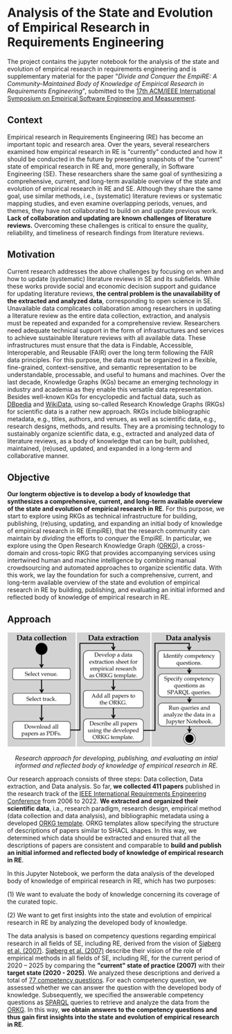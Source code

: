 # Analysis of the State and Evolution of Empirical Research in Requirements Engineering
The project contains the jupyter notebook for the analysis of the state and evolution of empirical research in requirements engineering and is supplementary material for the paper "*Divide and Conquer the EmpiRE: A Community-Maintained Body of Knowledge of Empirical Research in Requirements Engineering*", submitted to the [17th ACM/IEEE International Symposium on Empirical Software Engineering and Measurement](https://conf.researchr.org/home/esem-2023).

<!--Binder link to the tailored forming analysis notebook:
[![Binder](https://mybinder.org/badge_logo.svg)](https://mybinder.org/v2/gh/okarras/Jupyter-Notebooks/HEAD?labpath=%2FTailoredFormingAnalysis%2Ftf_orkg.ipynb)--> 

## Context
Empirical research in Requirements Engineering (RE) has become an important topic and research area. Over the years, several researchers examined how empirical research in RE is "currently" conducted and how it should be conducted in the future by presenting snapshots of the "current" state of empirical research in RE and, more generally, in Software Engineering (SE). These researchers share the same goal of synthesizing a comprehensive, current, and long-term available overview of the state and evolution of empirical research in RE and SE. Although they share the same goal, use similar methods, i.e., (systematic) literature reviews or systematic mapping studies, and even examine overlapping periods, venues, and themes, they have not collaborated to build on and update previous work. **Lack of collaboration and updating are known challenges of literature reviews.** Overcoming these challenges is critical to ensure the quality, reliability, and timeliness of research findings from literature reviews.

## Motivation
Current research addresses the above challenges by focusing on when and how to update (systematic) literature reviews in SE and its subfields. While these works provide social and economic decision support and guidance for updating literature reviews, **the central problem is the unavailability of the extracted and analyzed data**, corresponding to open science in SE. Unavailable data complicates collaboration among researchers in updating a literature review as the entire data collection, extraction, and analysis must be repeated and expanded for a comprehensive review. Researchers need adequate technical support in the form of infrastructures and services to achieve sustainable literature reviews with all available data. These infrastructures must ensure that the data is Findable, Accessible, Interoperable, and Reusable (FAIR) over the long term following the FAIR data principles. For this purpose, the data must be organized in a flexible, fine-grained, context-sensitive, and semantic representation to be understandable, processable, and useful to humans and machines. Over the last decade, Knowledge Graphs (KGs) became an emerging technology in industry and academia as they enable this versatile data representation. Besides well-known KGs for encyclopedic and factual data, such as [DBpedia](https://www.dbpedia.org/) and [WikiData](https://www.wikidata.org), using so-called Research Knowledge Graphs (RKGs) for scientific data is a rather new approach. RKGs include bibliographic metadata, e.g., titles, authors, and venues, as well as scientific data, e.g., research designs, methods, and results. They are a promising technology to sustainably organize scientific data, e.g., extracted and analyzed data of literature reviews, as a body of knowledge that can be built, published, maintained, (re)used, updated, and expanded in a long-term and collaborative manner.

## Objective
**Our longterm objective is to develop a body of knowledge that synthesizes a comprehensive, current, and long-term available overview of the state and evolution of empirical research in RE**. For this purpose, we start to explore using RKGs as technical infrastructure for building, publishing, (re)using, updating, and expanding an initial body of knowledge of empirical research in RE (EmpiRE), that the research community can maintain by *dividing* the efforts to *conquer* the EmpiRE. In particular, we explore using the Open Research Knowledge Graph ([ORKG](https://orkg.org/)), a cross-domain and cross-topic RKG that provides accompanying services using intertwined human and machine intelligence by combining manual crowdsourcing and automated approaches to organize scientific data. With this work, we lay the foundation for such a comprehensive, current, and long-term available overview of the state and evolution of empirical research in RE by building, publishing, and evaluating an initial informed and reflected body of knowledge of empirical research in RE.

## Approach
<p align="center">
    <img src="Figures/approach.png" width="600"/>
    
</p>
<p align="center">
    <em>Research approach for developing, publishing, and evaluating an intial informed and reflected body of knowledge of empirical research in RE.</em>
</p>

Our research approach consists of three steps: Data collection, Data extraction, and Data analysis. So far, **we collected 411 papers** published in the research track of the [IEEE International Requirements Engineering Conference](https://ieeexplore.ieee.org/xpl/conhome/1000630/all-proceedings) from 2006 to 2022. **We extracted and organized their scientific data**, i.a., research paradigm, research design, empirical method (data collection and data analysis), and bibliographic metadata using a developed [ORKG template](https://orkg.org/template/R186491). ORKG templates allow specifying the structure of descriptions of papers similar to SHACL shapes. In this way, we determined which data should be extracted and ensured that all the descriptions of papers are consistent and comparable to **build and publish an initial informed and reflected body of knowledge of empirical research in RE**.

In this Jupyter Notebook, we perform the data analysis of the developed body of knowledge of empirical research in RE, which has two purposes:

(1) We want to evaluate the body of knowledge concerning its coverage of the curated topic.

(2) We want to get first insights into the state and evolution of empirical research in RE by analyzing the developed body of knowledge.

The data analysis is based on competency questions regarding empirical research in all fields of SE, including RE, derived from the vision of [Sjøberg et al. (2007)](https://doi.org/10.1109/FOSE.2007.30). [Sjøberg et al. (2007)](https://doi.org/10.1109/FOSE.2007.30) describe their vision of the role of empirical methods in all fields of SE, including RE, for the current period of 2020 – 2025 by comparing the **"current" state of practice (2007)** with their **target state (2020 - 2025)**. We analyzed these descriptions and derived a total of [77 competency questions](competency-questions.xlsx). For each competency question, we assessed whether we can answer the question with the developed body of knowledge. Subsequently, we specified the answerable competency questions as [SPARQL](https://www.w3.org/TR/sparql11-query/) queries to retrieve and analyze the data from the [ORKG](https://orkg.org/). In this way, **we obtain answers to the competency questions and thus gain first insights into the state and evolution of empirical research in RE**.
